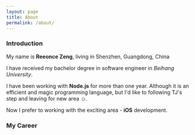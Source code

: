 ```yaml
---
layout: page
title: About
permalink: /about/
---
```


### Introduction

My name is **Reeonce Zeng**, living in Shenzhen, Guangdong, China

I have received my bachelor degree in software engineer in *Beihang University*.

I have been working with **Node.js** for more than one year. Although it is an efficient and magic programming language, but I'd like to following TJ's step and leaving for new area ☺.

Now I prefer to working with the exciting area - **iOS** development.

### My Career

<div class="timeline">
	<svg>
	</svg>
</div>
<style type="text/css">
   svg {
      font-size: 10px;
    }
    g {
      overflow: visible;
    }
    text {
      z-index: 20;
    }
    rect.pane {
      cursor: move;
      fill: none;
      pointer-events: all;
    }
</style>
<script type="text/javascript" src="http://d3js.org/d3.v3.min.js"></script>
<script type="text/javascript" src="/js/d3-timeline.js"></script>
<script type="text/javascript" src="/js/others/about.js"></script>

